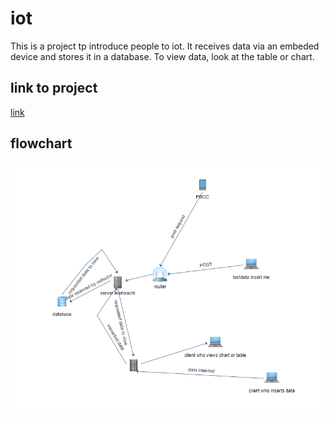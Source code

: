 # iot
This is a project tp introduce people to iot. It receives data via an embeded device and stores it in a database. To view data, look at the table or chart. 

## link to project
[link](http://12001732.pxl-ea-ict.be/)

## flowchart 
![image](./flowchart.PNG)
